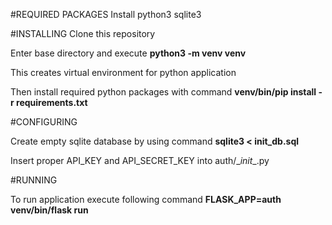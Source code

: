 #REQUIRED PACKAGES
Install python3 sqlite3

#INSTALLING
Clone this repository

Enter base directory and execute **python3 -m venv venv**

This creates virtual environment for python application

Then install required python packages with command **venv/bin/pip install -r requirements.txt**

#CONFIGURING

Create empty sqlite database by using command **sqlite3 < init_db.sql**

Insert proper API_KEY and API_SECRET_KEY into auth/\__init__.py

#RUNNING

To run application execute following command **FLASK_APP=auth venv/bin/flask run**
